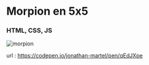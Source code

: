 # Morpion en 5x5

### HTML, CSS, JS

![morpion](morpion.png)

url : https://codepen.io/jonathan-martel/pen/qEdJXpe